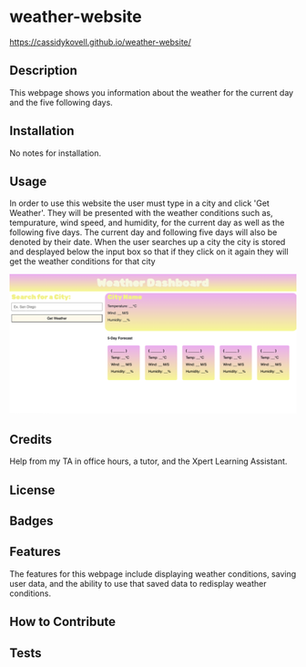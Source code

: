 # weather-website

https://cassidykovell.github.io/weather-website/

## Description

This webpage shows you information about the weather for the current day and the five following days.

## Installation
No notes for installation.

## Usage
In order to use this website the user must type in a city and click 'Get Weather'. They will be presented with the weather conditions such as, tempurature, wind speed, and humidity, for the current day as well as the following five days. The current day and following five days will also be denoted by their date. When the user searches up a city the city is stored and desplayed below the input box so that if they click on it again they will get the weather conditions for that city

![alttext](Deployed.png)

## Credits
Help from my TA in office hours, a tutor, and the Xpert Learning Assistant.

## License

## Badges

## Features
The features for this webpage include displaying weather conditions, saving user data, and the ability to use that saved data to redisplay weather conditions.

## How to Contribute

## Tests